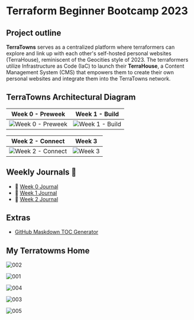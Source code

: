 # Terraform Beginner Bootcamp 2023
## Project outline
**TerraTowns** serves as a centralized platform where terraformers can explore and link up with each other's self-hosted personal websites (TerraHouse), reminiscent of the Geocities style of 2023. The terraformers utilize Infrastructure as Code (IaC) to launch their **TerraHouse**, a Content Management System (CMS) that empowers them to create their own personal websites and integrate them into the TerraTowns network.

## TerraTowns Architectural Diagram 
| Week 0 - Preweek                    | Week 1 - Build                      |
| ----------------------------------- | ----------------------------------- |
|![Week 0 - Preweek](https://github.com/aungkohtat/terraform-beginner-bootcamp-2023/assets/53327362/b1c1ab6d-9388-40d4-88fa-7a9146a309e1) | ![Week 1 - Build](https://github.com/aungkohtat/terraform-beginner-bootcamp-2023/assets/53327362/a8e2766d-2f15-4fb3-8852-19321f51decc)|

| Week 2 - Connect                    | Week 3                              |
| ----------------------------------- | ----------------------------------- |
|![Week 2 - Connect](https://github.com/aungkohtat/terraform-beginner-bootcamp-2023/assets/53327362/bb51c641-17e3-4252-a19c-8cee7f2931dc)| ![Week 3](https://github.com/aungkohtat/terraform-beginner-bootcamp-2023/assets/53327362/6ec7cdb9-1f2f-4d45-9b6f-b6a07b3dce5d)|




## Weekly Journals 📔
- 📅 [Week 0 Journal](journal/week0.md)
- 📅 [Week 1 Journal](journal/week1.md)
- 📅 [Week 2 Journal](journal/week2.md)
## Extras
- [GitHub Maskdown TOC Generator](https://derlin.github.io/bitdowntoc/)

## My Terratowms Home

![002](https://github.com/aungkohtat/terraform-beginner-bootcamp-2023/assets/53327362/c47ef89c-f8d3-4965-a48c-bdc567feae48)

![001](https://github.com/aungkohtat/terraform-beginner-bootcamp-2023/assets/53327362/3ecd37b7-def2-493a-86cb-4f664a13486a)

![004](https://github.com/aungkohtat/terraform-beginner-bootcamp-2023/assets/53327362/4f02c687-2182-4351-95c3-62dea52e3276)

![003](https://github.com/aungkohtat/terraform-beginner-bootcamp-2023/assets/53327362/57612afa-7bc0-4ecc-acbf-c2c2a21cd5fc)

![005](https://github.com/aungkohtat/terraform-beginner-bootcamp-2023/assets/53327362/8b9ba4d5-5154-4ee2-b3d2-a37643429799)



